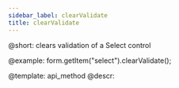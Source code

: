 ```yaml
---
sidebar_label: clearValidate
title: clearValidate
---          
```


@short: clears validation of a Select control





@example:
form.getItem("select").clearValidate();


@template: api_method
@descr:


